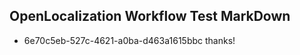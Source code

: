 ## OpenLocalization Workflow Test MarkDown
* 6e70c5eb-527c-4621-a0ba-d463a1615bbc 
thanks!<!--HONumber=Mar16_HO4-->
